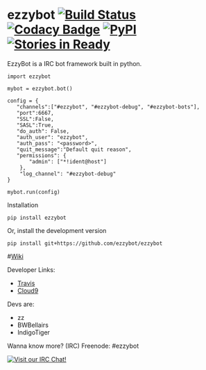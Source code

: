 # ezzybot [![Build Status](https://travis-ci.org/ezzybot/ezzybot.svg?branch=master)](https://travis-ci.org/ezzybot/ezzybot) [![Codacy Badge](https://api.codacy.com/project/badge/grade/6f9c84a479754bbb945d6ac4cf4cdbb1)](https://www.codacy.com/app/me_64/ezzybot) [![PyPI](https://img.shields.io/pypi/dm/ezzybot.svg)](https://pypi.python.org/pypi/ezzybot) [![Stories in Ready](https://badge.waffle.io/ezzybot/ezzybot.png?label=ready&title=Ready)](https://waffle.io/ezzybot/ezzybot)
EzzyBot is a IRC bot framework built in python.
```
import ezzybot

mybot = ezzybot.bot()

config = {  
   "channels":["#ezzybot", "#ezzybot-debug", "#ezzybot-bots"],
   "port":6667,
   "SSL":False,
   "SASL":True,
   "do_auth": False,
   "auth_user": "ezzybot",
   "auth_pass": "<password>",
   "quit_message":"Default quit reason",
   "permissions": {
       "admin": ["*!ident@host"]
    },
    "log_channel": "#ezzybot-debug"
}

mybot.run(config)
```

Installation
```
pip install ezzybot
```

Or, install the development version

```
pip install git+https://github.com/ezzybot/ezzybot
```

#[Wiki](https://github.com/ezzybot/ezzybot/wiki)

Developer Links:
* [Travis](https://travis-ci.org/ezzybot/ezzybot)
* [Cloud9](https://ide.c9.io/itslukej/ezzybot)

Devs are:
* zz
* BWBellairs
* IndigoTiger

Wanna know more? (IRC) Freenode: #ezzybot

[![Visit our IRC Chat!](https://kiwiirc.com/buttons/chat.freenode.net/ezzybot.png)](https://kiwiirc.com/client/chat.freenode.net/?nick=ezzy|?&theme=cli#ezzybot)
